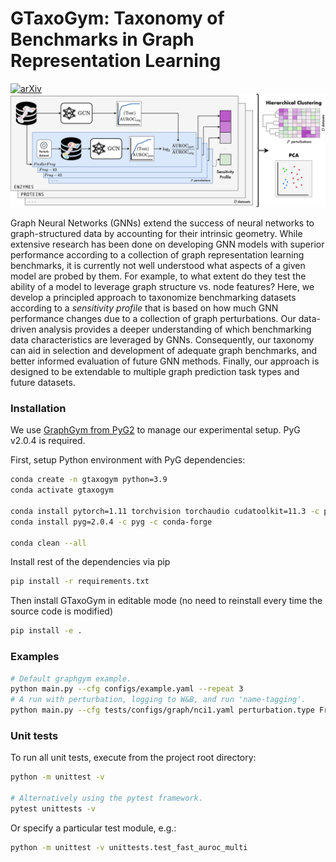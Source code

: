 # GTaxoGym: Taxonomy of Benchmarks in Graph Representation Learning

[![arXiv](https://img.shields.io/badge/arXiv-2206.07729-b31b1b.svg)](https://arxiv.org/abs/2206.07729)
![GTaxoGym-viz](./GTaxoGym.png)

Graph Neural Networks (GNNs) extend the success of neural networks to graph-structured data by accounting for their intrinsic geometry. While extensive research has been done on developing GNN models with superior performance according to a collection of graph representation learning benchmarks, it is currently not well understood what aspects of a given model are probed by them. For example, to what extent do they test the ability of a model to leverage graph structure vs. node features?
Here, we develop a principled approach to taxonomize benchmarking datasets according to a *sensitivity profile* that is based on how much GNN performance changes due to a collection of graph perturbations.
Our data-driven analysis provides a deeper understanding of which benchmarking data characteristics are leveraged by GNNs. 
Consequently, our taxonomy can aid in selection and development of adequate graph benchmarks, and better informed evaluation of future GNN methods. Finally, our approach is designed to be extendable to multiple graph prediction task types and future datasets.



### Installation
We use [GraphGym from PyG2](https://pytorch-geometric.readthedocs.io/en/2.0.4/notes/graphgym.html) to manage our experimental setup. PyG v2.0.4 is required.

First, setup Python environment with PyG dependencies:

```bash
conda create -n gtaxogym python=3.9
conda activate gtaxogym

conda install pytorch=1.11 torchvision torchaudio cudatoolkit=11.3 -c pytorch -c nvidia
conda install pyg=2.0.4 -c pyg -c conda-forge

conda clean --all
```

Install rest of the dependencies via pip

```bash
pip install -r requirements.txt
```

Then install GTaxoGym in editable mode (no need to reinstall every time the source code is modified)

```bash
pip install -e .
```

### Examples
```bash
# Default graphgym example.
python main.py --cfg configs/example.yaml --repeat 3
# A run with perturbation, logging to W&B, and run 'name-tagging'.
python main.py --cfg tests/configs/graph/nci1.yaml perturbation.type Fragmented-k2 train.mode custom wandb.use True name_tag test01
```

### Unit tests

To run all unit tests, execute from the project root directory:

```bash
python -m unittest -v

# Alternatively using the pytest framework.
pytest unittests -v
```

Or specify a particular test module, e.g.:

```bash
python -m unittest -v unittests.test_fast_auroc_multi
```

